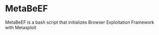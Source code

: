 # MetaBeEF
MetaBeEF is a bash script that initializes Browser Exploitation Framework with Metasploit
